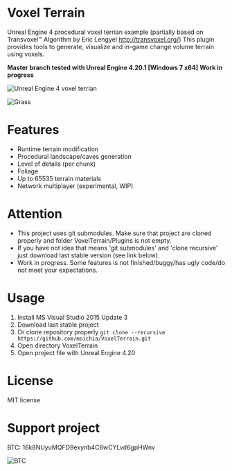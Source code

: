 # Voxel Terrain
Unreal Engine 4 procedural voxel terrian example (partially based on Transvoxel™ Algorithm by Eric Lengyel http://transvoxel.org/)
This plugin provides tools to generate, visualize and in-game change volume terrain using voxels.

**Master branch tested with Unreal Engine 4.20.1 [Windows 7 x64]**
**Work in progress**

![Unreal Engine 4 voxel terrian](http://media.indiedb.com/images/games/1/51/50197/ezgif.com-video-to-gif_2.gif)

![Grass](https://github.com/moichia/VoxelTerrain/blob/master/grass.gif?raw=true)

# Features
* Runtime terrain modification
* Procedural landscape/caves generation
* Level of details (per chunk)
* Foliage
* Up to 65535 terrain materials
* Network multiplayer (experimental, WIP)

# Attention
* This project uses git submodules. Make sure that project are cloned properly and folder VoxelTerrain/Plugins is not empty.
* If you have not idea that means 'git submodules' and 'clone recursive' just download last stable version (see link below). 
* Work in progress. Some features is not finished/buggy/has ugly code/do not meet your expectations.

# Usage
1. Install MS Visual Studio 2015 Update 3
2. Download last stable project 
3. Or clone repository properly ```git clone --recursive https://github.com/moichia/VoxelTerrain.git```
4. Open directory VoxelTerrain
5. Open project file with Unreal Engine 4.20

# License
MIT license

# Support project
BTC: 16k8NUyuMQFD9exynb4C6wCYLvd6gpHWnv

![BTC](https://raw.githubusercontent.com/moichia/VoxelTerrain/master/btc-qr-code.gif)
